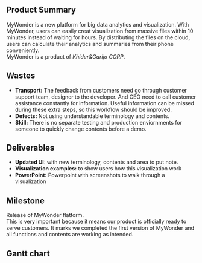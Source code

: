 ## Product Summary
MyWonder is a new platform for big data analytics and visualization. 
With MyWonder, users can easily creat visualization from massive files within 10 minutes instead of waiting for hours. 
By distributing the files on the cloud, users can calculate their analytics and summaries from their phone conveniently.   
MyWonder is a product of _Khider&Garijo CORP_.
## Wastes
- **Transport:** The feedback from customers need go through customer support team, designer to the developer. And CEO need to call customer assistance constantly for information. Useful information can be missed during these extra steps, so this workflow should be improved. 
- **Defects:** Not using understandable terminology and contents.
- **Skill:** There is no separate testing and production enviornments for someone to quickly change contents before a demo.

## Deliverables
- **Updated UI:** with new terminology, contents and area to put note.
- **Visualization examples:** to show users how this visualization work
- **PowerPoint:** Powerpoint with screenshots to walk through a visualization

## Milestone
Release of MyWonder flatform.  
This is very important because it means our product is officially ready to serve customers. It marks we completed the first version of MyWonder and all functions and contents are working as intended.


## Gantt chart


